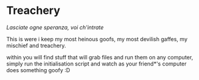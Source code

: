 # Treachery
_Lasciate ogne speranza, voi ch'intrate_

This is were i keep my most heinous goofs, my most devilish gaffes, my mischief and treachery.

within you will find stuff that will grab files and run them on any computer, simply run the initialisation script and watch as your friend*'s computer does something goofy :D
